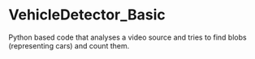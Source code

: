# VehicleDetector_Basic
Python based code that analyses a video source and tries to find blobs (representing cars) and count them.
